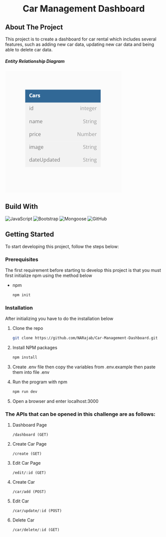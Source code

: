 <h1 align="center">Car Management Dashboard</h1>

## About The Project

This project is to create a dashboard for car rental which includes several features, such as adding new car data, updating new car data and being able to delete car data.

##### Entity Relationship Diagram

![Diagram](public/images/diagram.png)

## Build With

![JavaScript](https://img.shields.io/badge/javascript-%23323330.svg?style=for-the-badge&logo=javascript&logoColor=%23F7DF1E)
![Bootstrap](https://img.shields.io/badge/bootstrap-%23563D7C.svg?style=for-the-badge&logo=bootstrap&logoColor=white)
![Mongoose](https://img.shields.io/badge/mongoose-%23808080.svg?style=for-the-badge&logo=mongoose&logoColor=8b0000)
![GitHub](https://img.shields.io/badge/github-%23121011.svg?style=for-the-badge&logo=github&logoColor=white)

<!-- GETTING STARTED -->

## Getting Started

To start developing this project, follow the steps below:

### Prerequisites

The first requirement before starting to develop this project is that you must first initialize npm using the method below

- npm
  ```sh
  npm init
  ```

### Installation

After initializing you have to do the installation below

1. Clone the repo
   ```sh
   git clone https://github.com/NARajab/Car-Management-Dashboard.git
   ```
2. Install NPM packages
   ```sh
   npm install
   ```
3. Create .env file then copy the variables from .env.example then paste them into file .env

4. Run the program with npm
   ```sh
   npm run dev
   ```
5. Open a browser and enter localhost:3000

### The APIs that can be opened in this challenge are as follows:

1. Dashboard Page

   ```api
   /dashboard (GET)
   ```

2. Create Car Page

   ```api
   /create (GET)
   ```

3. Edit Car Page

   ```api
   /edit/:id (GET)
   ```

4. Create Car

   ```api
   /car/add (POST)
   ```

5. Edit Car

   ```api
   /car/update/:id (POST)
   ```

6. Delete Car
   ```
   /car/delete/:id (GET)
   ```
